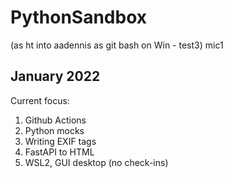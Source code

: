 # PythonSandbox
(as ht into aadennis as git bash on Win -  test3) mic1
## January 2022
Current focus:  
1. Github Actions  
1. Python mocks
2. Writing EXIF tags
3. FastAPI to HTML
4. WSL2, GUI desktop (no check-ins)
